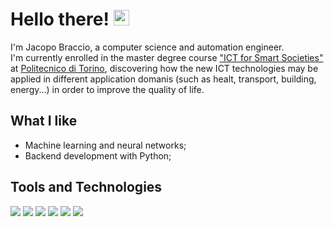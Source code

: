 # Hello there! <img src = "https://media.tenor.com/images/aadee35242e901eb394dcf5680ba5acb/tenor.gif" width = "25px">

I'm Jacopo Braccio, a computer science and automation engineer.<br> I'm currently enrolled in the master degree course ["ICT for Smart Societies"](https://didattica.polito.it/laurea_magistrale/ict_for_smart_societies/en/home) at [Politecnico di Torino](https://www.polito.it/index.php?lang=en), discovering how the new ICT technologies may be applied in different application domanis (such as healt, transport, building, energy...) in order to improve the quality of life. 
## What I like
* Machine learning and neural networks;
* Backend development with Python;
## Tools and Technologies

![](https://img.shields.io/badge/code-python-informational?style=flat&logo=python&logoColor=white&color=2bbc8a) ![](https://img.shields.io/badge/code-javascript-informational?style=flat&logo=javascript&logoColor=white&color=2bbc8a) 
![](https://img.shields.io/badge/code-matlab-informational?style=flat&logo=MatLab&logoColor=white&color=2bbc8a) ![](https://img.shields.io/badge/tools-MySQL-informational?style=flat&logo=MySQL&logoColor=white&color=2bbc8a) ![](https://img.shields.io/badge/code-HTML-informational?style=flat&logo=HTML&logoColor=white&color=2bbc8a) ![](https://img.shields.io/badge/tools-CSS-informational?style=flat&logo=CSS&logoColor=white&color=2bbc8a) 
